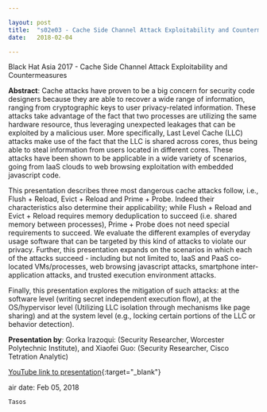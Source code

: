 ```yaml
---

layout: post
title:  "s02e03 - Cache Side Channel Attack Exploitability and Countermeasures"
date:   2018-02-04

---
```


Black Hat Asia 2017 - Cache Side Channel Attack Exploitability and Countermeasures

**Abstract**:
Cache attacks have proven to be a big concern for security code designers because they are able to recover a wide range of information, ranging from cryptographic keys to user privacy-related information. These attacks take advantage of the fact that two processes are utilizing the same hardware resource, thus leveraging unexpected leakages that can be exploited by a malicious user. More specifically, Last Level Cache (LLC) attacks make use of the fact that the LLC is shared across cores, thus being able to steal information from users located in different cores. These attacks have been shown to be applicable in a wide variety of scenarios, going from IaaS clouds to web browsing exploitation with embedded javascript code.


This presentation describes three most dangerous cache attacks follow, i.e., Flush + Reload, Evict + Reload and Prime + Probe. Indeed their characteristics also determine their applicability; while Flush + Reload and Evict + Reload requires memory deduplication to succeed (i.e. shared memory between processes), Prime + Probe does not need special requirements to succeed. We evaluate the different examples of everyday usage software that can be targeted by this kind of attacks to violate our privacy. Further, this presentation expands on the scenarios in which each of the attacks succeed - including but not limited to, IaaS and PaaS co-located VMs/processes, web browsing javascript attacks, smartphone inter-application attacks, and trusted execution environment attacks.


Finally, this presentation explores the mitigation of such attacks: at the software level (writing secret independent execution flow), at the OS/hypervisor level (Utilizing LLC isolation through mechanisms like page sharing) and at the system level (e.g., locking certain portions of the LLC or behavior detection).


**Presentation by**:
Gorka Irazoqui: (Security Researcher, Worcester Polytechnic Institute), and Xiaofei Guo: (Security Researcher, Cisco Tetration Analytic)

[YouTube link to presentation](https://www.youtube.com/watch?v=yP7Ood-gP6g){:target="_blank"}


air date: Feb 05, 2018

`Tasos`
